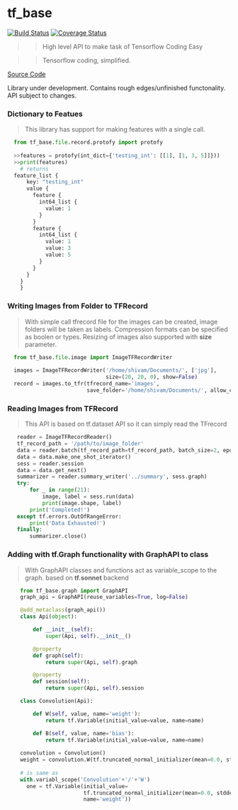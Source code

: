 tf_base
===
[![Build Status](https://travis-ci.com/Shivamagrawal2014/tf_base.svg?branch=master)](https://travis-ci.com/Shivamagrawal2014/tf_base)
[![Coverage Status](https://coveralls.io/repos/github/Shivamagrawal2014/tf_base/badge.svg?branch=master)](https://coveralls.io/github/Shivamagrawal2014/tf_base?branch=master)

>>High level API to make task of Tensorflow Coding Easy   

>>Tensorflow coding, simplified.

[Source Code](http://github.com/shivamagrawal2014/tf_base/)

Library under development. Contains rough edges/unfinished functonality. API subject to changes.

### Dictionary to Featues 
  >This library has support for making features with a single call. 
```python 
  from tf_base.file.record.protofy import protofy
  
  >>features = protofy(int_dict={'testing_int': [[1], [1, 3, 5]]}))
  >>print(features)
    # returns
  feature_list {
      key: "testing_int"
      value {
        feature {
          int64_list {
            value: 1
          }
        }
        feature {
          int64_list {
            value: 1
            value: 3
            value: 5
          }
        }
      }
    }
    }
```
### Writing Images from Folder to TFRecord
  > With simple call tfrecord file for the images can be created, image folders will be taken as labels. Compression
  formats can be specified as boolen or types. Resizing of images also supported with **size** parameter.
  
  ```python 
    from tf_base.file.image import ImageTFRecordWriter
    
    images = ImageTFRecordWriter('/home/shivam/Documents/', ['jpg'],
                                 size=(20, 20, 0), show=False)
    record = images.to_tfr(tfrecord_name='images',
                           save_folder='/home/shivam/Documents/', allow_compression=True)
  
  ```
 ### Reading Images from TFRecord
 
 > This API is based on tf.dataset API so it can simply read the TFrecord  
 ```python 
    reader = ImageTFRecordReader()
    tf_record_path = '/path/to/image_folder'
    data = reader.batch(tf_record_path=tf_record_path, batch_size=2, epochs_size=1)
    data = data.make_one_shot_iterator()
    sess = reader.session
    data = data.get_next()
    summarizer = reader.summary_writer('../summary', sess.graph)
    try:
        for _ in range(21):
            image, label = sess.run(data)
            print(image.shape, label)
        print('Completed!')
    except tf.errors.OutOfRangeError:
        print('Data Exhausted!')
    finally:
        summarizer.close()
 
 ```


### Adding with tf.Graph functionality with GraphAPI to class
> With GraphAPI classes and functions act as variable_scope to the graph. based on **tf.sonnet** backend 
```python 
    from tf_base.graph import GraphAPI
    graph_api = GraphAPI(reuse_variables=True, log=False)

    @add_metaclass(graph_api())
    class Api(object):

        def __init__(self):
            super(Api, self).__init__()

        @property
        def graph(self):
            return super(Api, self).graph

        @property
        def session(self):
            return super(Api, self).session

    class Convolution(Api):

        def W(self, value, name='weight'):
            return tf.Variable(initial_value=value, name=name)

        def B(self, value, name='bias'):
            return tf.Variable(initial_value=value, name=name)
            
    convolution = Convolution()
    weight = convolution.W(tf.truncated_normal_initializer(mean=0.0, stddev=1.0))
    
    # is same as 
    with.variabl_scope('Convolution'+'/'+'W')
      one = tf.Variable(initial_value=
                        tf.truncated_normal_initializer(mean=0.0, stddev=1.0), 
                        name='weight'))

```


